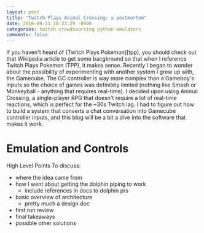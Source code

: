 ```yaml
---
layout: post
title: "Twitch Plays Animal Crossing: a postmortem"
date: 2016-06-11 18:23:29 -0600
categories: twitch crowdsourcing python emulators
comments: false
---
```


If you haven't heard of {Twitch Plays Pokemon][tpp], you should check out that
Wikipedia article to get some bacgkround so that when I reference Twitch Plays
Pokemon (TPP), it makes sense. Recently I began to wonder about the possibility
of experimenting with another system I grew up with, the Gamecube. The GC
controller is way more complex than a Gameboy's inputs so the choice of games
was definitely limited (nothing like Smash or Monkeyball - anything that
requires real-time). I decided upon using Animal Crossing, a single-player RPG
that doesn't require a lot of real-time reactions, which is perfect for the
~30s Twitch lag. I had to figure out how to build a system that converts
a chat conversation into Gamecube controller inputs, and this blog will be
a bit a dive into the software that makes it work.

Emulation and Controls
======================


High Level Points To discuss:
 - where the idea came from
 - how I went about getting the dolphin piping to work
    - include references in docs to dolphin prs
 - basic overview of architecture
    - pretty much a design doc
 - first run review
 - final takeaways
 - possible other solutions


[github-get-commits-for-repo]: https://developer.github.com/v3/repos/commits/#list-commits-on-a-repository
[github-get-commits-from-sha]: https://developer.github.com/v3/repos/commits/#get-a-single-commit
[set-cron-job]: https://www.setcronjob.com/
[piper]: https://github.com/phouse512/piper
